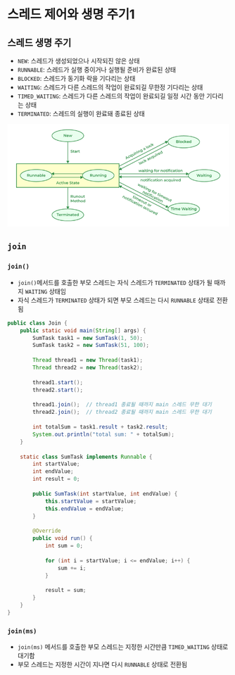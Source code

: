 # 스레드 제어와 생명 주기1

## 스레드 생명 주기
- `NEW`: 스레드가 생성되었으나 시작되진 않은 상태
- `RUNNABLE`: 스레드가 실행 중이거나 실행될 준비가 완료된 상태
- `BLOCKED`: 스레드가 동기화 락을 기다리는 상태
- `WAITING`: 스레드가 다른 스레드의 작업이 완료되길 무한정 기다리는 상태
- `TIMED_WAITING`: 스레드가 다른 스레드의 작업이 완료되길 일정 시간 동안 기다리는 상태
- `TERMINATED`: 스레드의 실행이 완료돼 종료된 상태

![img.png](img.png)

## `join`

### `join()`
- `join()`메서드를 호출한 부모 스레드는 자식 스레드가 `TERMINATED` 상태가 될 때까지 `WAITING` 상태임
- 자식 스레드가 `TERMINATED` 상태가 되면 부모 스레드는 다시 `RUNNABLE` 상태로 전환됨

```java
public class Join {
    public static void main(String[] args) {
        SumTask task1 = new SumTask(1, 50);
        SumTask task2 = new SumTask(51, 100);

        Thread thread1 = new Thread(task1);
        Thread thread2 = new Thread(task2);

        thread1.start();
        thread2.start();

        thread1.join();  // thread1 종료될 때까지 main 스레드 무한 대기
        thread2.join();  // thread2 종료될 때까지 main 스레드 무한 대기

        int totalSum = task1.result + task2.result;
        System.out.println("total sum: " + totalSum);
    }

    static class SumTask implements Runnable {
        int startValue;
        int endValue;
        int result = 0;

        public SumTask(int startValue, int endValue) {
            this.startValue = startValue;
            this.endValue = endValue;
        }

        @Override
        public void run() {
            int sum = 0;

            for (int i = startValue; i <= endValue; i++) {
                sum += i;
            }

            result = sum;
        }
    }
}
```

### `join(ms)`
- `join(ms)` 메서드를 호출한 부모 스레드는 지정한 시간만큼 `TIMED_WAITING` 상태로 대기함
- 부모 스레드는 지정한 시간이 지나면 다시 `RUNNABLE` 상태로 전환됨
